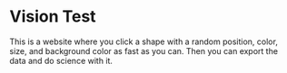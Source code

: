 # Vision Test
This is a website where you click a shape with a random position, color, size, and background color as fast as you can. Then you can export the data and do science with it.